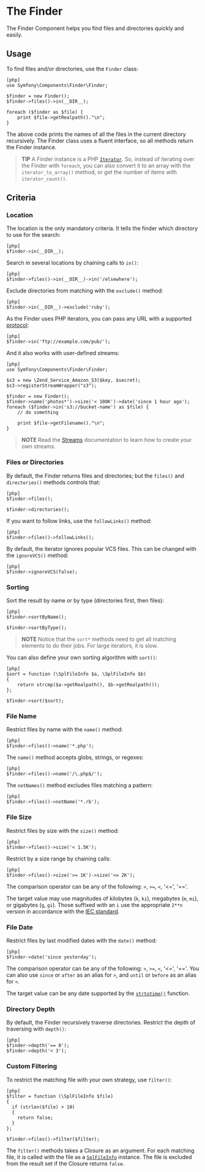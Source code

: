 The Finder
==========

The Finder Component helps you find files and directories quickly and easily.

Usage
-----

To find files and/or directories, use the `Finder` class:

    [php]
    use Symfony\Components\Finder\Finder;

    $finder = new Finder();
    $finder->files()->in(__DIR__);

    foreach ($finder as $file) {
        print $file->getRealpath()."\n";
    }

The above code prints the names of all the files in the current directory
recursively. The Finder class uses a fluent interface, so all methods return
the Finder instance.

>**TIP**
>A Finder instance is a PHP [`Iterator`][1]. So, instead of iterating over the
>Finder with `foreach`, you can also convert it to an array with the
>`iterator_to_array()` method, or get the number of items with
>`iterator_count()`.

Criteria
--------

### Location

The location is the only mandatory criteria. It tells the finder which
directory to use for the search:

    [php]
    $finder->in(__DIR__);

Search in several locations by chaining calls to `in()`:

    [php]
    $finder->files()->in(__DIR__)->in('/elsewhere');

Exclude directories from matching with the `exclude()` method:

    [php]
    $finder->in(__DIR__)->exclude('ruby');

As the Finder uses PHP iterators, you can pass any URL with a supported
[protocol][2]:

    [php]
    $finder->in('ftp://example.com/pub/');

And it also works with user-defined streams:

    [php]
    use Symfony\Components\Finder\Finder;

    $s3 = new \Zend_Service_Amazon_S3($key, $secret);
    $s3->registerStreamWrapper("s3");

    $finder = new Finder();
    $finder->name('photos*')->size('< 100K')->date('since 1 hour ago');
    foreach ($finder->in('s3://bucket-name') as $file) {
        // do something

        print $file->getFilename()."\n";
    }

>**NOTE**
>Read the [Streams][3] documentation to learn how to create your own streams.

### Files or Directories

By default, the Finder returns files and directories; but the `files()` and
`directories()` methods controls that:

    [php]
    $finder->files();

    $finder->directories();

If you want to follow links, use the `followLinks()` method:

    [php]
    $finder->files()->followLinks();

By default, the iterator ignores popular VCS files. This can be changed with
the `ignoreVCS()` method:

    [php]
    $finder->ignoreVCS(false);

### Sorting

Sort the result by name or by type (directories first, then files):

    [php]
    $finder->sortByName();

    $finder->sortByType();

>**NOTE**
>Notice that the `sort*` methods need to get all matching elements to do their
>jobs. For large iterators, it is slow.

You can also define your own sorting algorithm with `sort()`:

    [php]
    $sort = function (\SplFileInfo $a, \SplFileInfo $b)
    {
        return strcmp($a->getRealpath(), $b->getRealpath());
    };

    $finder->sort($sort);

### File Name

Restrict files by name with the `name()` method:

    [php]
    $finder->files()->name('*.php');

The `name()` method accepts globs, strings, or regexes:

    [php]
    $finder->files()->name('/\.php$/');

The `notNames()` method excludes files matching a pattern:

    [php]
    $finder->files()->notName('*.rb');

### File Size

Restrict files by size with the `size()` method:

    [php]
    $finder->files()->size('< 1.5K');

Restrict by a size range by chaining calls:

    [php]
    $finder->files()->size('>= 1K')->size('<= 2K');

The comparison operator can be any of the following: `>`, `>=`, `<`, '<=',
'=='.

The target value may use magnitudes of kilobytes (`k`, `ki`), megabytes (`m`,
`mi`), or gigabytes (`g`, `gi`). Those suffixed with an `i` use the
appropriate `2**n` version in accordance with the [IEC standard][4].

### File Date

Restrict files by last modified dates with the `date()` method:

    [php]
    $finder->date('since yesterday');

The comparison operator can be any of the following: `>`, `>=`, `<`, '<=',
'=='. You can also use `since` or `after` as an alias for `>`, and `until` or
`before` as an alias for `<`.

The target value can be any date supported by the [`strtotime()`][5] function.

### Directory Depth

By default, the Finder recursively traverse directories. Restrict the depth of
traversing with `depth()`:

    [php]
    $finder->depth('== 0');
    $finder->depth('< 3');

### Custom Filtering

To restrict the matching file with your own strategy, use `filter()`:

    [php]
    $filter = function (\SplFileInfo $file)
    {
      if (strlen($file) > 10)
      {
        return false;
      }
    };

    $finder->files()->filter($filter);

The `filter()` methods takes a Closure as an argument. For each matching file,
it is called with the file as a [`SplFileInfo`][6] instance. The file is
excluded from the result set if the Closure returns `false`.

[1]: http://www.php.net/manual/en/spl.iterators.php
[2]: http://www.php.net/manual/en/wrappers.php
[3]: http://www.php.net/streams
[4]: http://physics.nist.gov/cuu/Units/binary.html
[5]: http://www.php.net/manual/en/datetime.formats.php
[6]: http://www.php.net/manual/en/class.splfileinfo.php
